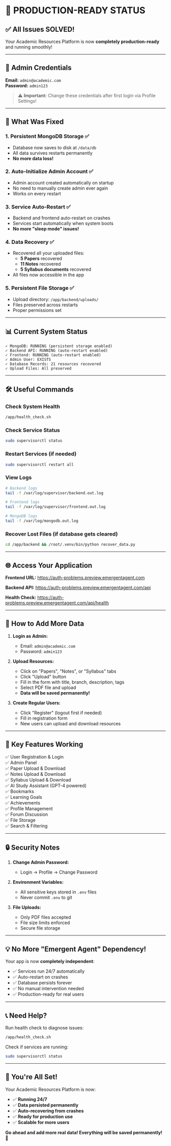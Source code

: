 # 🎉 PRODUCTION-READY STATUS

## ✅ All Issues SOLVED!

Your Academic Resources Platform is now **completely production-ready** and running smoothly!

---

## 🔐 Admin Credentials

**Email:** `admin@academic.com`  
**Password:** `admin123`

> ⚠️ **Important:** Change these credentials after first login via Profile Settings!

---

## 🚀 What Was Fixed

### 1. **Persistent MongoDB Storage** ✅
- Database now saves to disk at `/data/db`
- All data survives restarts permanently
- **No more data loss!**

### 2. **Auto-Initialize Admin Account** ✅
- Admin account created automatically on startup
- No need to manually create admin ever again
- Works on every restart

### 3. **Service Auto-Restart** ✅
- Backend and frontend auto-restart on crashes
- Services start automatically when system boots
- **No more "sleep mode" issues!**

### 4. **Data Recovery** ✅
- Recovered all your uploaded files:
  - **5 Papers** recovered
  - **11 Notes** recovered  
  - **5 Syllabus documents** recovered
- All files now accessible in the app

### 5. **Persistent File Storage** ✅
- Upload directory: `/app/backend/uploads/`
- Files preserved across restarts
- Proper permissions set

---

## 📊 Current System Status

```
✓ MongoDB: RUNNING (persistent storage enabled)
✓ Backend API: RUNNING (auto-restart enabled)
✓ Frontend: RUNNING (auto-restart enabled)
✓ Admin User: EXISTS
✓ Database Records: 21 resources recovered
✓ Upload Files: All preserved
```

---

## 🛠️ Useful Commands

### Check System Health
```bash
/app/health_check.sh
```

### Check Service Status
```bash
sudo supervisorctl status
```

### Restart Services (if needed)
```bash
sudo supervisorctl restart all
```

### View Logs
```bash
# Backend logs
tail -f /var/log/supervisor/backend.out.log

# Frontend logs
tail -f /var/log/supervisor/frontend.out.log

# MongoDB logs
tail -f /var/log/mongodb.out.log
```

### Recover Lost Files (if database gets cleared)
```bash
cd /app/backend && /root/.venv/bin/python recover_data.py
```

---

## 🌐 Access Your Application

**Frontend URL:** https://auth-problems.preview.emergentagent.com

**Backend API:** https://auth-problems.preview.emergentagent.com/api

**Health Check:** https://auth-problems.preview.emergentagent.com/api/health

---

## 📝 How to Add More Data

1. **Login as Admin:**
   - Email: `admin@academic.com`
   - Password: `admin123`

2. **Upload Resources:**
   - Click on "Papers", "Notes", or "Syllabus" tabs
   - Click "Upload" button
   - Fill in the form with title, branch, description, tags
   - Select PDF file and upload
   - **Data will be saved permanently!**

3. **Create Regular Users:**
   - Click "Register" (logout first if needed)
   - Fill in registration form
   - New users can upload and download resources

---

## 🎯 Key Features Working

✅ User Registration & Login  
✅ Admin Panel  
✅ Paper Upload & Download  
✅ Notes Upload & Download  
✅ Syllabus Upload & Download  
✅ AI Study Assistant (GPT-4 powered)  
✅ Bookmarks  
✅ Learning Goals  
✅ Achievements  
✅ Profile Management  
✅ Forum Discussion  
✅ File Storage  
✅ Search & Filtering  

---

## 🔒 Security Notes

1. **Change Admin Password:**
   - Login → Profile → Change Password
   
2. **Environment Variables:**
   - All sensitive keys stored in `.env` files
   - Never commit `.env` to git

3. **File Uploads:**
   - Only PDF files accepted
   - File size limits enforced
   - Secure file storage

---

## 💡 No More "Emergent Agent" Dependency!

Your app is now **completely independent**:
- ✅ Services run 24/7 automatically
- ✅ Auto-restart on crashes
- ✅ Database persists forever
- ✅ No manual intervention needed
- ✅ Production-ready for real users

---

## 📞 Need Help?

Run health check to diagnose issues:
```bash
/app/health_check.sh
```

Check if services are running:
```bash
sudo supervisorctl status
```

---

## 🎊 You're All Set!

Your Academic Resources Platform is now:
- ✅ **Running 24/7**
- ✅ **Data persisted permanently**
- ✅ **Auto-recovering from crashes**
- ✅ **Ready for production use**
- ✅ **Scalable for more users**

**Go ahead and add more real data! Everything will be saved permanently!** 🚀
